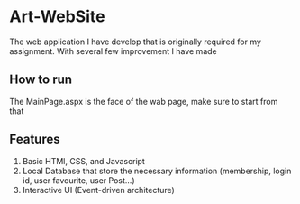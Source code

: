 # Art-WebSite
The web application I have develop that is originally required for my assignment. With several few improvement I have made

## How to run
The MainPage.aspx is the face of the wab page, make sure to start from that

## Features
1. Basic HTMl, CSS, and Javascript
2. Local Database that store the necessary information (membership, login id, user favourite, user Post...)
3. Interactive UI (Event-driven architecture)
   
